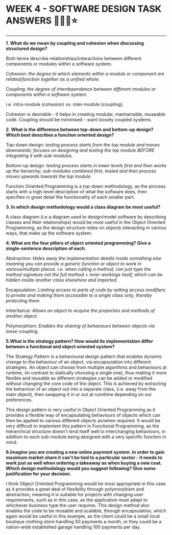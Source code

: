 # WEEK 4 - SOFTWARE DESIGN TASK ANSWERS 👩🏽‍💻⭐️

--------------------------------------------------------------------------------------------------------------------

**1. What do we mean by coupling and cohesion when discussing structured design?**

Both terms describe relationships/interactions between different components or modules within a software system. 

Cohesion: *the degree to which elements within a module or component are related/function together as a unified whole.* 

Coupling: *the degree of interdependence between different modules or components within a software system.* 


i.e. intra-module (cohesion) vs. inter-module (coupling).

Cohesion is desirable - it helps in creating modular, maintainable, reuseable code. 
Coupling should be minimised - want loosely coupled systems. 




**2. What is the difference between top-down and bottom-up design? Which best describes a function oriented design?**

Top-down design: *testing process starts from the top module and moves downwards; focuses on designing and testing the top module BEFORE integrating it with sub-modules.* 

Bottom-up design: *testing process starts in lower levels first and then works up the hierarchy; sub-modules combined first, tested and then process moves upwards towards the top module.* 


Function Oriented Programming is a top-down methodology, as the process starts with a high-level description of what the software does, then specifies in great detail the functionality of each smaller part.




**3. In which design methodology would a class diagram be most useful?**

A class diagram (i.e a diagram used to design/model software by describing classes and their relationships) would be most useful in the Object Oriented Programming, as the design structure relies on objects interacting in various ways, that make up the software system. 




**4. What are the four pillars of object oriented programming? Give a single-sentence description of each.**

Abstraction: *Hides away the implementation details inside something else meaning you can provide a generic function or object to work in various/multiple places. i.e. when calling a method, can just type the method signature not the full method + inner workings itself, which can be hidden inside another class elsewhere and imported.*

Encapsulation: *Limiting access to parts of code by setting access modifiers to private and making them accessible to a single class only, thereby protecting them.*

Inheritance: *Allows an object to acquire the properties and methods of another object.*

Polymorphism: *Enables the sharing of behaviours between objects via loose-coupling.*




**5.What is the strategy pattern? How would its implementation differ between a functional and object oriented system?**


The Strategy Pattern is a behavioural design pattern that enables dynamic change to the behaviour of an object, via encapsulation into different strategies. An object can choose from multiple algorithms and behaviours at runtime, (in contrast to statically choosing a single one), thus making it more flexible and reusable as different strategies can be added or modified without changing the core code of the object. This is achieved by extracting the behaviour of an object out into a separate class, (i.e. away from the main object), then swapping it in or out at runntime depending on our preferences. 

This design pattern is very useful in Object Oriented Programming as it provides a flexible way of encapsulating behaviours of objects which can then be applied to various different objects as/when required.
It would be very difficult to implement this pattern in Functional Programming, as the hierarchical structure doesn't lend itself well to interchanging behaviours, in addition to each sub-module being designed with a very specific function in mind. 




**6.Imagine you are creating a new online payment system. In order to gain maximum market share it can't be tied to a particular sector - it needs to work just as well when ordering a takeaway as when buying a new coat. Which design methodology would you suggest following? Give some justification for your decision.**

I think Object Oriented Programming would be most appropriate in this case as it provides a great deal of flexibility through polymorphism and abstraction, meaning it is suitable for projects with changing user requirements, such as in this case, as the application must adapt to whichever business type the user requires. This design method also enables the code to be reusable and scalable, through encapsulation, which again would be useful in this example, as the client could be a small local boutique clothing store handling 50 payments a month, or they could be a nation-wide established garage handling 100 payments per day. 
